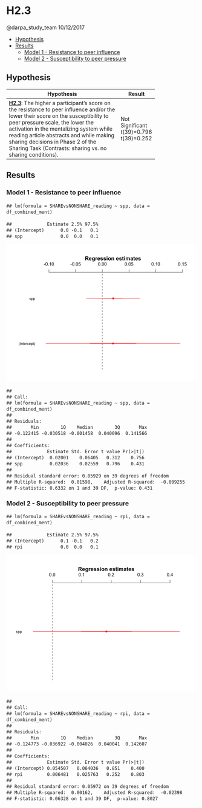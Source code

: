 H2.3
================
@darpa\_study\_team
10/12/2017

-   [Hypothesis](#hypothesis)
-   [Results](#results)
    -   [Model 1 - Resistance to peer influence](#model-1---resistance-to-peer-influence)
    -   [Model 2 - Susceptibility to peer pressure](#model-2---susceptibility-to-peer-pressure)

Hypothesis
----------

<table style="width:78%;">
<colgroup>
<col width="72%" />
<col width="5%" />
</colgroup>
<thead>
<tr class="header">
<th>Hypothesis</th>
<th>Result</th>
</tr>
</thead>
<tbody>
<tr class="odd">
<td><a href="hypotheses/H2.3.md&#39;"><strong>H2.3</strong></a>: The higher a participant’s score on the resistance to peer influence and/or the lower their score on the susceptibility to peer pressure scale, the lower the activation in the mentalizing system while reading article abstracts and while making sharing decisions in Phase 2 of the Sharing Task (Contrasts: sharing vs. no sharing conditions).</td>
<td>Not Significant t(39)=0.796 t(39)=0.252</td>
</tr>
</tbody>
</table>

Results
-------

### Model 1 - Resistance to peer influence

    ## lm(formula = SHAREvsNONSHARE_reading ~ spp, data = df_combined_ment)

    ##             Estimate 2.5% 97.5%
    ## (Intercept)      0.0 -0.1   0.1
    ## spp              0.0  0.0   0.1

![](H2.3_files/figure-markdown_github-ascii_identifiers/unnamed-chunk-6-1.png)

    ## 
    ## Call:
    ## lm(formula = SHAREvsNONSHARE_reading ~ spp, data = df_combined_ment)
    ## 
    ## Residuals:
    ##       Min        1Q    Median        3Q       Max 
    ## -0.122415 -0.030518 -0.001458  0.040096  0.141566 
    ## 
    ## Coefficients:
    ##             Estimate Std. Error t value Pr(>|t|)
    ## (Intercept)  0.02001    0.06405   0.312    0.756
    ## spp          0.02036    0.02559   0.796    0.431
    ## 
    ## Residual standard error: 0.05929 on 39 degrees of freedom
    ## Multiple R-squared:  0.01598,    Adjusted R-squared:  -0.009255 
    ## F-statistic: 0.6332 on 1 and 39 DF,  p-value: 0.431

### Model 2 - Susceptibility to peer pressure

    ## lm(formula = SHAREvsNONSHARE_reading ~ rpi, data = df_combined_ment)

    ##             Estimate 2.5% 97.5%
    ## (Intercept)      0.1 -0.1   0.2
    ## rpi              0.0  0.0   0.1

![](H2.3_files/figure-markdown_github-ascii_identifiers/unnamed-chunk-9-1.png)

    ## 
    ## Call:
    ## lm(formula = SHAREvsNONSHARE_reading ~ rpi, data = df_combined_ment)
    ## 
    ## Residuals:
    ##       Min        1Q    Median        3Q       Max 
    ## -0.124773 -0.036922 -0.004026  0.040041  0.142607 
    ## 
    ## Coefficients:
    ##             Estimate Std. Error t value Pr(>|t|)
    ## (Intercept) 0.054507   0.064036   0.851    0.400
    ## rpi         0.006481   0.025763   0.252    0.803
    ## 
    ## Residual standard error: 0.05972 on 39 degrees of freedom
    ## Multiple R-squared:  0.00162,    Adjusted R-squared:  -0.02398 
    ## F-statistic: 0.06328 on 1 and 39 DF,  p-value: 0.8027
